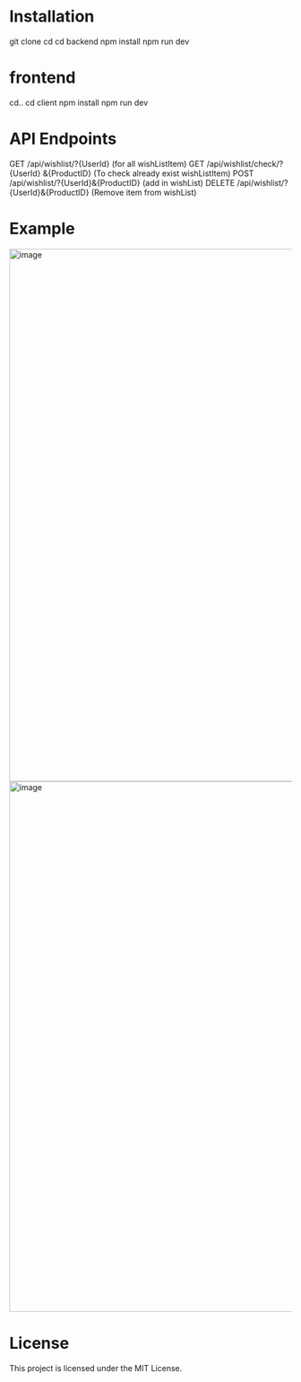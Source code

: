 # Installation 
git clone <repository-url>
cd <repository-directory>
cd backend
npm install
npm run dev
# frontend
cd..
cd client
npm install
npm run dev

# API Endpoints
GET /api/wishlist/?{UserId}  (for all wishListItem)
GET /api/wishlist/check/?{UserId} &{ProductID} (To check already exist wishListItem)
POST /api/wishlist/?{UserId}&{ProductID} (add in wishList)
DELETE  /api/wishlist/?{UserId}&{ProductID} (Remove item from wishList)
# Example
<img width="949" alt="image" src="https://github.com/SQA-PROJECT-1/Konta-Niben/assets/106031804/926ed4de-975a-4fe6-8b58-e1acde7c93de">
<img width="945" alt="image" src="https://github.com/SQA-PROJECT-1/Konta-Niben/assets/106031804/e5ef14d7-a946-44b0-877e-e8466deac3c8">

# License
This project is licensed under the MIT License.


